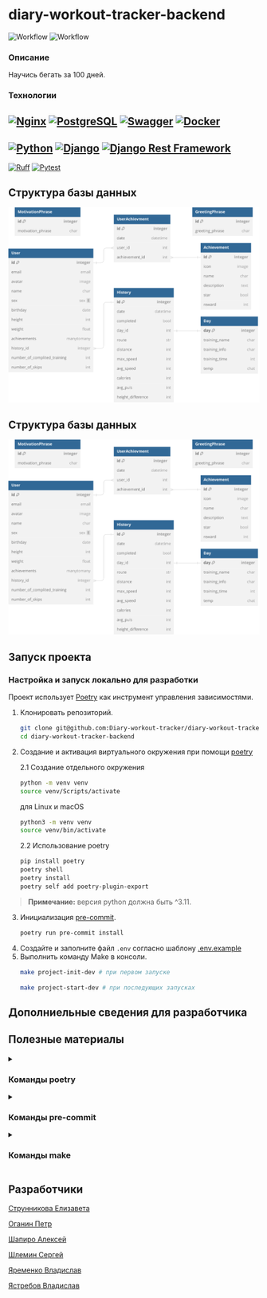 # diary-workout-tracker-backend

![Workflow](https://github.com/Diary-workout-tracker/diary-workout-tracker-backend/actions/workflows/ci.yml/badge.svg)
![Workflow](https://github.com/Diary-workout-tracker/diary-workout-tracker-backend/actions/workflows/cd.yml/badge.svg)

### Описание
Научись бегать за 100 дней.

### Технологии

[![Nginx](https://img.shields.io/badge/Nginx-Latest-blue?style=flat&logo=nginx&logoColor=white)](https://nginx.org/)
[![PostgreSQL](https://img.shields.io/badge/PostgreSQL-Latest-blue?style=flat&logo=postgresql&logoColor=white)](https://www.postgresql.org/)
[![Swagger](https://img.shields.io/badge/Swagger-Latest-blue?style=flat&logo=swagger&logoColor=white)](https://swagger.io/)
[![Docker](https://img.shields.io/badge/Docker-Latest-blue?style=flat&logo=docker&logoColor=white)](https://www.docker.com/)
-----
[![Python](https://img.shields.io/badge/Python-%5E3.11-blue?style=flat&logo=python&logoColor=white)](https://www.python.org/)
[![Django](https://img.shields.io/badge/Django-%5E5.0.2-blue?style=flat&logo=django&logoColor=white)](https://www.djangoproject.com/)
[![Django Rest Framework](https://img.shields.io/badge/DjangoRestFramework-%5E3.14.0-blue?style=flat)](https://pypi.org/project/djangorestframework/)
---
[![Ruff](https://img.shields.io/badge/Ruff-%5E0.2.1-blue?style=flat)](https://pypi.org/project/ruff/)
[![Pytest](https://img.shields.io/badge/Pytest-%5E8.0.0-blue?style=flat&logo=pytest&logoColor=white)](https://pypi.org/project/pytest/)

## Структура базы данных

![ER-диаграмма](docs/ER_model.svg)

## Структура базы данных

![ER-диаграмма](docs/ER_model.svg)

## Запуск проекта

### Настройка и запуск локально для разработки
Проект использует [Poetry](https://python-poetry.org/) как инструмент управления зависимостями.
1. Клонировать репозиторий.
    ```bash
    git clone git@github.com:Diary-workout-tracker/diary-workout-tracker-backend.git
    cd diary-workout-tracker-backend
    ```
2. Создание и активация виртуального окружения при помощи [poetry](https://python-poetry.org/docs/#installation)

    2.1 Создание отдельного окружения
    ```bash
    python -m venv venv
    source venv/Scripts/activate
    ```
    для Linux и macOS
    ```bash
    python3 -m venv venv
    source venv/bin/activate
    ```

    2.2 Использование poetry
    ```bash
    pip install poetry
    poetry shell
    poetry install
    poetry self add poetry-plugin-export
    ```
> **Примечание:** версия python должна быть ^3.11.

3. Инициализация [pre-commit](#технологии).
   ```bash
   poetry run pre-commit install
   ```
4. Создайте и заполните файл `.env` согласно шаблону [.env.example](https://github.com/Diary-workout-tracker/diary-workout-tracker-backend/blob/develop/infra/.env.example)
5. Выполнить команду Make в консоли.
    ```bash
    make project-init-dev # при первом запуске
    ```
    ```bash
    make project-start-dev # при последующих запусках
    ```

## Дополниельные сведения для разработчика


## Полезные материалы
<details>
  <summary><h3>Команды poetry</h3></summary>

- Создание нового проекта: `poetry new new_project`
- Установка зависимостей: `poetry install`
- Запуск виртуального окружения: `poetry shell`
- Внедрение Poetry в уже имеющийся проект: `poetry init`
- Обновление зависимостей: `poetry update`
- Добавление новой библиотеки: `poetry add <имя_библиотеки>`
- Удаление зависимости: `poetry remove <имя_библиотеки>`
- Просмотр зависимостей: `poetry show`
- Запуск из виртуального окружения: `poetry run <команда>`

</details>

<details>
  <summary><h3>Команды pre-commit</h3></summary>

  **Важно** С использованием poetry, выполнение команд из виртуального окружения происходит через `poetry run <команда>`.
- Установить pre-commit в проекте: `pre-commit install`
- Запустить проверку всех хуков: `pre-commit run -a`
- Запустить конкретный хук: `poetry run pre-commit run <имя-хука>`
- Деактивировать автоматическое выполнение хуков перед коммитом: `poetry run pre-commit uninstall`
- Обновить pre-commit хуки: `poetry run pre-commit autoupdate`

</details>

<details>
  <summary><h3>Команды make</h3></summary>

- Удаление Volumes: `make clear-volumes-dev`
- Запуск контейнеров: `make start-containers-dev`
- Выполнить миграции Django: `make migrate-dev`
- Собрать статику Django: `make collectstatic-dev`
- Создать супер пользователя: `make createsuperuser-dev`
- Запуск сервера: `make start-server-dev`
- Инициализировать проект: `make project-init-dev`
- Запустить проект: `make project-start-dev`
- Остановить контейнеры: `make containers-stop-dev`
- Создаёт тестовые тренировки: `make test-training`
- Создаёт тестовые фразы: `make test-phrase`
- Создаёт тестовые данные: `make test-data`

</details>


## Разработчики

[Струнникова Елизавета](https://github.com/Luna-luns)

[Оганин Петр](https://github.com/necroshizo)

[Шапиро Алексей](https://github.com/holohup)

[Шлемин Сергей](https://github.com/fluid1408)

[Яременко Владислав](https://github.com/VladislavYar)

[Ястребов Владислав](https://github.com/blakkheart)
